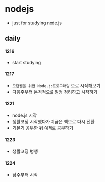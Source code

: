 # nodejs
- just for studying node.js



## daily

#### 1216

- start studying



#### 1217

- `모던웹을 위한 Node.js프로그래밍` 으로 시작해보기
- 다음주부터 본격적으로 일정 정리하고 시작하기



#### 1221

- node.js 시작
- 생활코딩 시작했다가 지금은 책으로 다시 전환
- 기본기 공부한 뒤 예제로 공부하기



#### 1223

- 생활코딩 병행



#### 1224

- 담주부터 시작